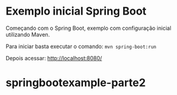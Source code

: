 # Exemplo inicial Spring Boot

Começando com o Spring Boot, exemplo com configuração inicial utilizando Maven.

Para iniciar basta executar o comando:
`
mvn spring-boot:run
`

Depois acessar: [http://localhost:8080/](http://localhost:8080/)
# springbootexample-parte2
